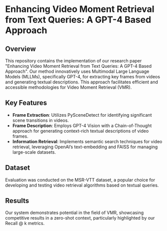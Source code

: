 # Enhancing Video Moment Retrieval from Text Queries: A GPT-4 Based Approach

## Overview

This repository contains the implementation of our research paper "Enhancing Video Moment Retrieval from Text Queries: A GPT-4 Based Approach". Our method innovatively uses Multimodal Large Language Models (MLLMs), specifically GPT-4, for extracting key frames from videos and generating textual descriptions. This approach facilitates efficient and accessible methodologies for Video Moment Retrieval (VMR).

## Key Features

- **Frame Extraction**: Utilizes PySceneDetect for identifying significant scene transitions in videos.
- **Frame Description**: Employs GPT-4 Vision with a Chain-of-Thought approach for generating context-rich textual descriptions of video frames.
- **Information Retrieval**: Implements semantic search techniques for video retrieval, leveraging OpenAI’s text-embedding and FAISS for managing large-scale datasets.

## Dataset

Evaluation was conducted on the MSR-VTT dataset, a popular choice for developing and testing video retrieval algorithms based on textual queries.

## Results

Our system demonstrates potential in the field of VMR, showcasing competitive results in a zero-shot context, particularly highlighted by our Recall @ k metrics.